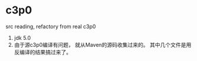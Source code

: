 # c3p0
src reading, refactory from real c3p0

1. jdk 5.0
2. 由于源c3p0编译有问题， 就从Maven的源码收集过来的。 其中几个文件是用反编译的结果搞过来了。
